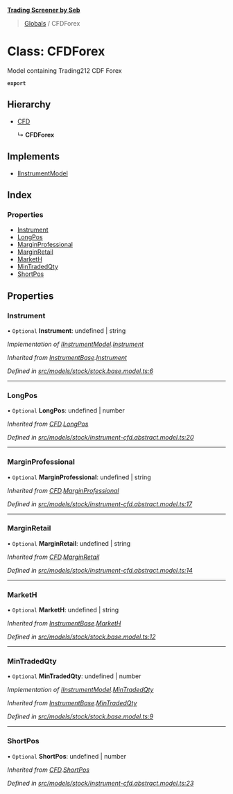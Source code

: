 **[Trading Screener by Seb](../README.md)**

> [Globals](../globals.md) / CFDForex

# Class: CFDForex

Model containing Trading212 CDF Forex

**`export`** 

## Hierarchy

* [CFD](cfd.md)

  ↳ **CFDForex**

## Implements

* [IInstrumentModel](../interfaces/iinstrumentmodel.md)

## Index

### Properties

* [Instrument](cfdforex.md#instrument)
* [LongPos](cfdforex.md#longpos)
* [MarginProfessional](cfdforex.md#marginprofessional)
* [MarginRetail](cfdforex.md#marginretail)
* [MarketH](cfdforex.md#marketh)
* [MinTradedQty](cfdforex.md#mintradedqty)
* [ShortPos](cfdforex.md#shortpos)

## Properties

### Instrument

• `Optional` **Instrument**: undefined \| string

*Implementation of [IInstrumentModel](../interfaces/iinstrumentmodel.md).[Instrument](../interfaces/iinstrumentmodel.md#instrument)*

*Inherited from [InstrumentBase](instrumentbase.md).[Instrument](instrumentbase.md#instrument)*

*Defined in [src/models/stock/stock.base.model.ts:6](https://github.com/wiewiur667/TradingScreener/blob/0537031/src/models/stock/stock.base.model.ts#L6)*

___

### LongPos

• `Optional` **LongPos**: undefined \| number

*Inherited from [CFD](cfd.md).[LongPos](cfd.md#longpos)*

*Defined in [src/models/stock/instrument-cfd.abstract.model.ts:20](https://github.com/wiewiur667/TradingScreener/blob/0537031/src/models/stock/instrument-cfd.abstract.model.ts#L20)*

___

### MarginProfessional

• `Optional` **MarginProfessional**: undefined \| string

*Inherited from [CFD](cfd.md).[MarginProfessional](cfd.md#marginprofessional)*

*Defined in [src/models/stock/instrument-cfd.abstract.model.ts:17](https://github.com/wiewiur667/TradingScreener/blob/0537031/src/models/stock/instrument-cfd.abstract.model.ts#L17)*

___

### MarginRetail

• `Optional` **MarginRetail**: undefined \| string

*Inherited from [CFD](cfd.md).[MarginRetail](cfd.md#marginretail)*

*Defined in [src/models/stock/instrument-cfd.abstract.model.ts:14](https://github.com/wiewiur667/TradingScreener/blob/0537031/src/models/stock/instrument-cfd.abstract.model.ts#L14)*

___

### MarketH

• `Optional` **MarketH**: undefined \| string

*Inherited from [InstrumentBase](instrumentbase.md).[MarketH](instrumentbase.md#marketh)*

*Defined in [src/models/stock/stock.base.model.ts:12](https://github.com/wiewiur667/TradingScreener/blob/0537031/src/models/stock/stock.base.model.ts#L12)*

___

### MinTradedQty

• `Optional` **MinTradedQty**: undefined \| number

*Implementation of [IInstrumentModel](../interfaces/iinstrumentmodel.md).[MinTradedQty](../interfaces/iinstrumentmodel.md#mintradedqty)*

*Inherited from [InstrumentBase](instrumentbase.md).[MinTradedQty](instrumentbase.md#mintradedqty)*

*Defined in [src/models/stock/stock.base.model.ts:9](https://github.com/wiewiur667/TradingScreener/blob/0537031/src/models/stock/stock.base.model.ts#L9)*

___

### ShortPos

• `Optional` **ShortPos**: undefined \| number

*Inherited from [CFD](cfd.md).[ShortPos](cfd.md#shortpos)*

*Defined in [src/models/stock/instrument-cfd.abstract.model.ts:23](https://github.com/wiewiur667/TradingScreener/blob/0537031/src/models/stock/instrument-cfd.abstract.model.ts#L23)*
